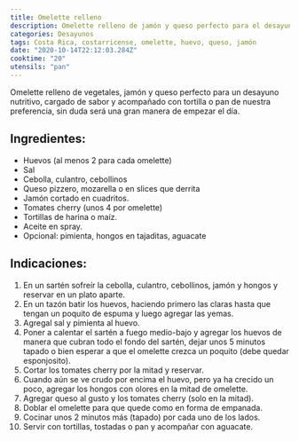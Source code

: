 ```yaml
---
title: Omelette relleno
description: Omelette relleno de jamón y queso perfecto para el desayuno
categories: Desayunos
tags: Costa Rica, costarricense, omelette, huevo, queso, jamón
date: "2020-10-14T22:12:03.284Z"
cooktime: "20"
utensils: "pan"
---
```


Omelette relleno de vegetales, jamón y queso perfecto para un desayuno nutritivo, cargado de sabor y acompañado con tortilla o pan de nuestra preferencia, sin duda será una gran manera de empezar el día.

## Ingredientes:

- Huevos (al menos 2 para cada omelette)
- Sal
- Cebolla, culantro, cebollinos
- Queso pizzero, mozarella o en slices que derrita
- Jamón cortado en cuadritos.
- Tomates cherry (unos 4 por omelette)
- Tortillas de harina o maíz.
- Aceite en spray.
- Opcional: pimienta, hongos en tajaditas, aguacate

## Indicaciones:

1. En un sartén sofreír la cebolla, culantro, cebollinos, jamón y hongos y reservar en un plato aparte.
2. En un tazón batir los huevos, haciendo primero las claras hasta que tengan un poquito de espuma y luego agregar las yemas.
3. Agregal sal y pimienta al huevo.
4. Poner a calentar el sartén a fuego medio-bajo y agregar los huevos de manera que cubran todo el fondo del sartén, dejar unos 5 minutos tapado o bien esperar a que el omelette crezca un poquito (debe quedar esponjosito).
5. Cortar los tomates cherry por la mitad y reservar.
6. Cuando aún se ve crudo por encima el huevo, pero ya ha crecido un poco, agregar los hongos con olores en la mitad de omelette.
7. Agregar queso al gusto y los tomates cherry (solo en la mitad).
8. Doblar el omelette para que quede como en forma de empanada.
9. Cocinar unos 2 minutos más (tapado) por cada uno de los lados.
10. Servir con tortillas, tostadas o pan y acompañar con aguacate.